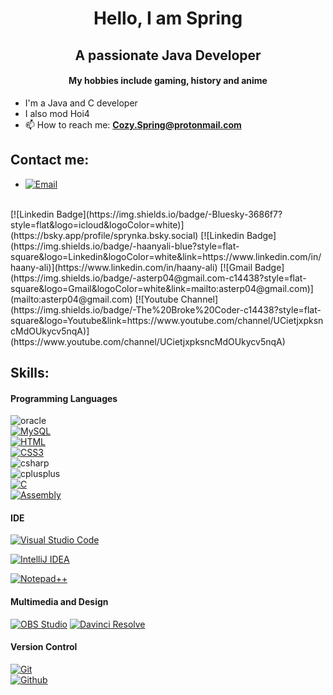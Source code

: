 <h1 align="center">Hello, I am Spring</h1>
<h2 align="center">A passionate Java Developer</h3>
<h4 align="center">My hobbies include gaming, history and anime</h3>

- I'm a Java and C developer
- I also mod Hoi4
- 📫 How to reach me: **Cozy.Spring@protonmail.com**

## Contact me:

- [![Email](https://img.shields.io/badge/email-3DDC84?style=for-the-badge&logo=email&logoColor=white&labelColor=101010)](mailto:Cozy.Spring@protonmail.com)
</br>
[![Linkedin Badge](https://img.shields.io/badge/-Bluesky-3686f7?style=flat&logo=icloud&logoColor=white)](https://bsky.app/profile/sprynka.bsky.social) 
[![Linkedin Badge](https://img.shields.io/badge/-haanyali-blue?style=flat-square&logo=Linkedin&logoColor=white&link=https://www.linkedin.com/in/haany-ali)](https://www.linkedin.com/in/haany-ali) [![Gmail Badge](https://img.shields.io/badge/-asterp04@gmail.com-c14438?style=flat-square&logo=Gmail&logoColor=white&link=mailto:asterp04@gmail.com)](mailto:asterp04@gmail.com) [![Youtube Channel](https://img.shields.io/badge/-The%20Broke%20Coder-c14438?style=flat-square&logo=Youtube&link=https://www.youtube.com/channel/UCietjxpksncMdOUkycv5nqA)](https://www.youtube.com/channel/UCietjxpksncMdOUkycv5nqA)


## Skills:

#### Programming Languages


![oracle](https://img.shields.io/badge/Java-Proficient-orange?style=for-the-badge&logo=Oracle&logoColor=orange)
</br>
[![MySQL](https://img.shields.io/badge/MySQL-4479A1?style=for-the-badge&logo=mysql&logoColor=white&labelColor=101010)](#)
</br>
[![HTML](https://img.shields.io/badge/html5%20-%23E34F26.svg?&style=for-the-badge&logo=html5&logoColor=white&labelColor=101010)](#)
</br>
[![CSS3](https://img.shields.io/badge/css3%20-%231572B6.svg?&style=for-the-badge&logo=css3&logoColor=white&labelColor=101010)](#)
</br>
![csharp](https://img.shields.io/badge/CSharp-Learning-white?style=for-the-badge&logo=csharp&logoColor=white)
</br>
![cplusplus](https://img.shields.io/badge/C%2B%2B-Learning-white?style=for-the-badge&logo=cplusplus&logoColor=white)
</br>
[![C](https://img.shields.io/badge/language-C-lightgrey)](#)
</br>
[![Assembly](https://img.shields.io/badge/-Assembly-000?&logo=assemblyscript)](#)

#### IDE
[![Visual Studio Code](https://img.shields.io/badge/Visual%20Studio%20Code-007ACC?logo=visualstudiocode&logoColor=fff&style=plastic)](#)

[![IntelliJ IDEA](https://img.shields.io/badge/Intellij%20Idea-000?logo=intellij-idea&style=for-the-badge)](#)

[![Notepad++](https://img.shields.io/badge/Notepad++-90E59A.svg?&logo=notepad%2b%2b&logoColor=black)](#)

#### Multimedia and Design

[![OBS Studio](https://img.shields.io/badge/obs%20studio%20-%2331A8FF.svg?&style=for-the-badge&logo=obs%20studio&logoColor=white&labelColor=101010)](#)
[![Davinci Resolve](https://img.shields.io/static/v1?style=for-the-badge&message=DaVinci+Resolve&color=233A51&logo=DaVinci+Resolve&logoColor=FFFFFF&label=)](#)

#### Version Control

[![Git](https://img.shields.io/badge/git%20-%23F05033.svg?&style=for-the-badge&logo=git&logoColor=white&labelColor=101010)](#)
</br>
[![Github](https://img.shields.io/badge/github%20-%23121011.svg?&style=for-the-badge&logo=github&logoColor=whit&logoColor=white&labelColor=101010)](#)
